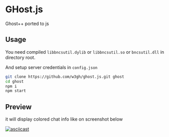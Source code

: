 # GHost.js
Ghost++ ported to js

## Usage

You need compiled `libbncsutil.dylib` or `libbncsutil.so` or `bncsutil.dll` in directory root.

And setup server credentials in `config.json`

```bash
git clone https://github.com/w3gh/ghost.js.git ghost
cd ghost
npm i
npm start
```

## Preview
it will display colored chat info like on screenshot below

[![asciicast](https://asciinema.org/a/7t05sycwpg22gdla5vsyslh5h.png)](https://asciinema.org/a/7t05sycwpg22gdla5vsyslh5h)
